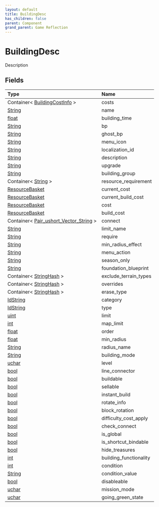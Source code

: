 ```yaml
---
layout: default
title: BuildingDesc
has_children: false
parent: Component
grand_parent: Game Reflection
---
```

# BuildingDesc
Description 

## Fields

| Type | Name |
|:----------|:--------------|
| Container< [BuildingCostInfo](/riftbreaker-wiki/docs/game-reflection/classes/building_cost_info/) > | costs |
| [String](/riftbreaker-wiki/docs/game-reflection/components/string/) | name |
| [float](/riftbreaker-wiki/docs/game-reflection/components/float/) | building_time |
| [String](/riftbreaker-wiki/docs/game-reflection/components/string/) | bp |
| [String](/riftbreaker-wiki/docs/game-reflection/components/string/) | ghost_bp |
| [String](/riftbreaker-wiki/docs/game-reflection/components/string/) | menu_icon |
| [String](/riftbreaker-wiki/docs/game-reflection/components/string/) | localization_id |
| [String](/riftbreaker-wiki/docs/game-reflection/components/string/) | description |
| [String](/riftbreaker-wiki/docs/game-reflection/components/string/) | upgrade |
| [String](/riftbreaker-wiki/docs/game-reflection/components/string/) | building_group |
| Container< [String](/riftbreaker-wiki/docs/game-reflection/components/string/) > | resource_requirement |
| [ResourceBasket](/riftbreaker-wiki/docs/game-reflection/classes/resource_basket/) | current_cost |
| [ResourceBasket](/riftbreaker-wiki/docs/game-reflection/classes/resource_basket/) | current_build_cost |
| [ResourceBasket](/riftbreaker-wiki/docs/game-reflection/classes/resource_basket/) | cost |
| [ResourceBasket](/riftbreaker-wiki/docs/game-reflection/classes/resource_basket/) | build_cost |
| Container< [Pair_ushort_Vector_String](/riftbreaker-wiki/docs/game-reflection/classes/pair_ushort__vector__string/) > | connect |
| [String](/riftbreaker-wiki/docs/game-reflection/components/string/) | limit_name |
| [String](/riftbreaker-wiki/docs/game-reflection/components/string/) | require |
| [String](/riftbreaker-wiki/docs/game-reflection/components/string/) | min_radius_effect |
| [String](/riftbreaker-wiki/docs/game-reflection/components/string/) | menu_action |
| [String](/riftbreaker-wiki/docs/game-reflection/components/string/) | season_only |
| [String](/riftbreaker-wiki/docs/game-reflection/components/string/) | foundation_blueprint |
| Container< [StringHash](/riftbreaker-wiki/docs/game-reflection/classes/string_hash/) > | exclude_terrain_types |
| Container< [StringHash](/riftbreaker-wiki/docs/game-reflection/classes/string_hash/) > | overrides |
| Container< [StringHash](/riftbreaker-wiki/docs/game-reflection/classes/string_hash/) > | erase_type |
| [IdString](/riftbreaker-wiki/docs/game-reflection/components/id_string/) | category |
| [IdString](/riftbreaker-wiki/docs/game-reflection/components/id_string/) | type |
| [uint](/riftbreaker-wiki/docs/game-reflection/components/uint/) | limit |
| [int](/riftbreaker-wiki/docs/game-reflection/enums/int/) | map_limit |
| [float](/riftbreaker-wiki/docs/game-reflection/components/float/) | order |
| [float](/riftbreaker-wiki/docs/game-reflection/components/float/) | min_radius |
| [String](/riftbreaker-wiki/docs/game-reflection/components/string/) | radius_name |
| [String](/riftbreaker-wiki/docs/game-reflection/components/string/) | building_mode |
| [uchar](/riftbreaker-wiki/docs/game-reflection/enums/uchar/) | level |
| [bool](/riftbreaker-wiki/docs/game-reflection/components/bool/) | line_connector |
| [bool](/riftbreaker-wiki/docs/game-reflection/components/bool/) | buildable |
| [bool](/riftbreaker-wiki/docs/game-reflection/components/bool/) | sellable |
| [bool](/riftbreaker-wiki/docs/game-reflection/components/bool/) | instant_build |
| [bool](/riftbreaker-wiki/docs/game-reflection/components/bool/) | rotate_info |
| [bool](/riftbreaker-wiki/docs/game-reflection/components/bool/) | block_rotation |
| [bool](/riftbreaker-wiki/docs/game-reflection/components/bool/) | difficulty_cost_apply |
| [bool](/riftbreaker-wiki/docs/game-reflection/components/bool/) | check_connect |
| [bool](/riftbreaker-wiki/docs/game-reflection/components/bool/) | is_global |
| [bool](/riftbreaker-wiki/docs/game-reflection/components/bool/) | is_shortcut_bindable |
| [bool](/riftbreaker-wiki/docs/game-reflection/components/bool/) | hide_treasures |
| [int](/riftbreaker-wiki/docs/game-reflection/enums/int/) | building_functionality |
| [int](/riftbreaker-wiki/docs/game-reflection/enums/int/) | condition |
| [String](/riftbreaker-wiki/docs/game-reflection/components/string/) | condition_value |
| [bool](/riftbreaker-wiki/docs/game-reflection/components/bool/) | disableable |
| [uchar](/riftbreaker-wiki/docs/game-reflection/enums/uchar/) | mission_mode |
| [uchar](/riftbreaker-wiki/docs/game-reflection/enums/uchar/) | going_green_state |

